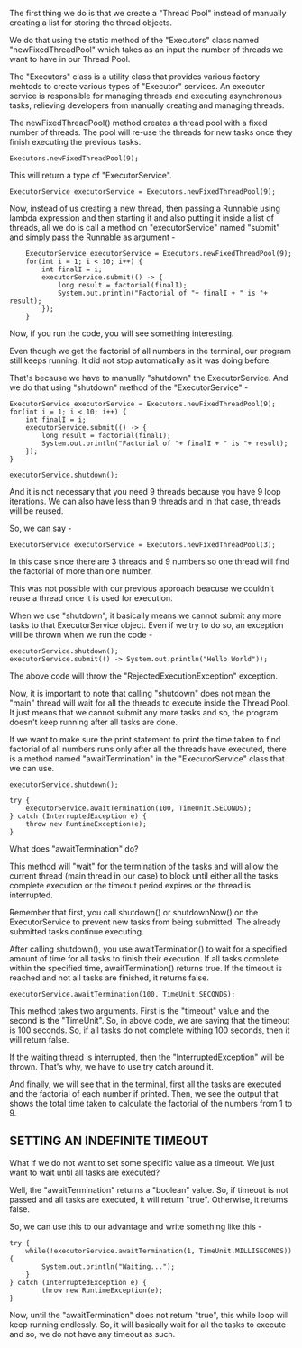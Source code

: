 The first thing we do is that we create a "Thread Pool" instead of manually creating a list for storing the thread objects.

We do that using the static method of the "Executors" class named "newFixedThreadPool" which takes as an input the number of threads we want to have in our Thread Pool. 

The "Executors" class is a utility class that provides various factory mehtods to create various types of "Executor" services. An executor service is responsible for managing threads and executing asynchronous tasks, relieving developers from manually creating and managing threads.

The newFixedThreadPool() method creates a thread pool with a fixed number of threads. The pool will re-use the threads for new tasks once they finish executing the previous tasks.

    Executors.newFixedThreadPool(9);

This will return a type of "ExecutorService".

    ExecutorService executorService = Executors.newFixedThreadPool(9);

Now, instead of us creating a new thread, then passing a Runnable using lambda expression and then starting it and also putting it inside a list of threads, all we do is call a method on "executorService" named "submit" and simply pass the Runnable as argument -

        ExecutorService executorService = Executors.newFixedThreadPool(9);
        for(int i = 1; i < 10; i++) {
            int finalI = i;
            executorService.submit(() -> {
                long result = factorial(finalI);
                System.out.println("Factorial of "+ finalI + " is "+ result);
            });
        }

Now, if you run the code, you will see something interesting.

Even though we get the factorial of all numbers in the terminal, our program still keeps running. It did not stop automatically as it was doing before.

That's because we have to manually "shutdown" the ExecutorService. And we do that using "shutdown" method of the "ExecutorService" -

    ExecutorService executorService = Executors.newFixedThreadPool(9);
    for(int i = 1; i < 10; i++) {
        int finalI = i;
        executorService.submit(() -> {
            long result = factorial(finalI);
            System.out.println("Factorial of "+ finalI + " is "+ result);
        });
    }

    executorService.shutdown();

And it is not necessary that you need 9 threads because you have 9 loop iterations. We can also have less than 9 threads and in that case, threads will be reused.

So, we can say - 

    ExecutorService executorService = Executors.newFixedThreadPool(3);

In this case since there are 3 threads and 9 numbers so one thread will find the factorial of more than one number.

This was not possible with our previous approach beacuse we couldn't reuse a thread once it is used for execution.

When we use "shutdown", it basically means we cannot submit any more tasks to that ExecutorService object. Even if we try to do so, an exception will be thrown when we run the code - 

    executorService.shutdown();
    executorService.submit(() -> System.out.println("Hello World"));

The above code will throw the "RejectedExecutionException" exception.

Now, it is important to note that calling "shutdown" does not mean the "main" thread will wait for all the threads to execute inside the Thread Pool. It just means that we cannot submit any more tasks and so, the program doesn't keep running after all tasks are done.

If we want to make sure the print statement to print the time taken to find factorial of all numbers runs only after all the threads have executed, there is a method named "awaitTermination" in the "ExecutorService" class that we can use.

    executorService.shutdown();

    try {
        executorService.awaitTermination(100, TimeUnit.SECONDS);
    } catch (InterruptedException e) {
        throw new RuntimeException(e);
    }

What does "awaitTermination" do?

This method will "wait" for the termination of the tasks and will allow the current thread (main thread in our case) to block until either all the tasks complete execution or the timeout period expires or the thread is interrupted.

Remember that first, you call shutdown() or shutdownNow() on the ExecutorService to prevent new tasks from being submitted. The already submitted tasks continue executing.

After calling shutdown(), you use awaitTermination() to wait for a specified amount of time for all tasks to finish their execution. If all tasks complete within the specified time, awaitTermination() returns true. If the timeout is reached and not all tasks are finished, it returns false.

    executorService.awaitTermination(100, TimeUnit.SECONDS);

This method takes two arguments. First is the "timeout" value and the second is the "TimeUnit". So, in above code, we are saying that the timeout is 100 seconds. So, if all tasks do not complete withing 100 seconds, then it will return false.

If the waiting thread is interrupted, then the "InterruptedException" will be thrown. That's why, we have to use try catch around it.

And finally, we will see that in the terminal, first all the tasks are executed and the factorial of each number if printed. Then, we see the output that shows the total time taken to calculate the factorial of the numbers from 1 to 9.

## SETTING AN INDEFINITE TIMEOUT

What if we do not want to set some specific value as a timeout. We just want to wait until all tasks are executed?

Well, the "awaitTermination" returns a "boolean" value. So, if timeout is not passed and all tasks are executed, it will return "true". Otherwise, it returns false.

So, we can use this to our advantage and write something like this - 

    try {
        while(!executorService.awaitTermination(1, TimeUnit.MILLISECONDS)) {
            System.out.println("Waiting...");
        }
    } catch (InterruptedException e) {
            throw new RuntimeException(e);
    }

Now, until the "awaitTermination" does not return "true", this while loop will keep running endlessly. So, it will basically wait for all the tasks to execute and so, we do not have any timeout as such.